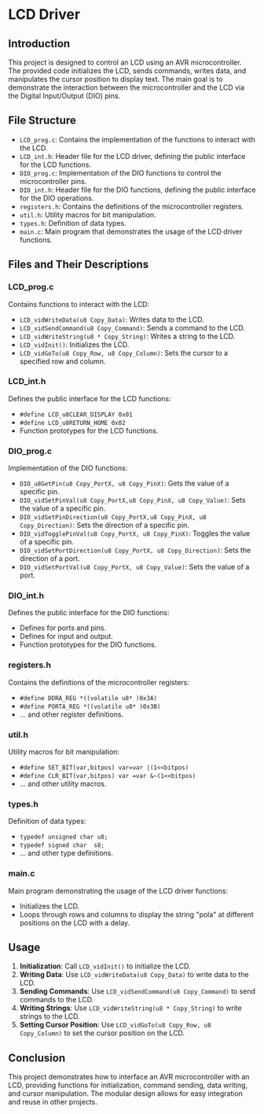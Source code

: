 # LCD Driver 

## Introduction

This project is designed to control an LCD using an AVR microcontroller. The provided code initializes the LCD, sends commands, writes data, and manipulates the cursor position to display text. The main goal is to demonstrate the interaction between the microcontroller and the LCD via the Digital Input/Output (DIO) pins.

## File Structure

- `LCD_prog.c`: Contains the implementation of the functions to interact with the LCD.
- `LCD_int.h`: Header file for the LCD driver, defining the public interface for the LCD functions.
- `DIO_prog.c`: Implementation of the DIO functions to control the microcontroller pins.
- `DIO_int.h`: Header file for the DIO functions, defining the public interface for the DIO operations.
- `registers.h`: Contains the definitions of the microcontroller registers.
- `util.h`: Utility macros for bit manipulation.
- `types.h`: Definition of data types.
- `main.c`: Main program that demonstrates the usage of the LCD driver functions.

## Files and Their Descriptions

### LCD_prog.c

Contains functions to interact with the LCD:
- `LCD_vidWriteData(u8 Copy_Data)`: Writes data to the LCD.
- `LCD_vidSendCommand(u8 Copy_Command)`: Sends a command to the LCD.
- `LCD_vidWriteString(u8 * Copy_String)`: Writes a string to the LCD.
- `LCD_vidInit()`: Initializes the LCD.
- `LCD_vidGoTo(u8 Copy_Row, u8 Copy_Column)`: Sets the cursor to a specified row and column.

### LCD_int.h

Defines the public interface for the LCD functions:
- `#define LCD_u8CLEAR_DISPLAY 0x01`
- `#define LCD_u8RETURN_HOME 0x02`
- Function prototypes for the LCD functions.

### DIO_prog.c

Implementation of the DIO functions:
- `DIO_u8GetPin(u8 Copy_PortX, u8 Copy_PinX)`: Gets the value of a specific pin.
- `DIO_vidSetPinVal(u8 Copy_PortX,u8 Copy_PinX, u8 Copy_Value)`: Sets the value of a specific pin.
- `DIO_vidSetPinDirection(u8 Copy_PortX,u8 Copy_PinX, u8 Copy_Direction)`: Sets the direction of a specific pin.
- `DIO_vidTogglePinVal(u8 Copy_PortX, u8 Copy_PinX)`: Toggles the value of a specific pin.
- `DIO_vidSetPortDirection(u8 Copy_PortX, u8 Copy_Direction)`: Sets the direction of a port.
- `DIO_vidSetPortVal(u8 Copy_PortX, u8 Copy_Value)`: Sets the value of a port.

### DIO_int.h

Defines the public interface for the DIO functions:
- Defines for ports and pins.
- Defines for input and output.
- Function prototypes for the DIO functions.

### registers.h

Contains the definitions of the microcontroller registers:
- `#define DDRA_REG *((volatile u8* )0x3A)`
- `#define PORTA_REG *((volatile u8* )0x3B)`
- ... and other register definitions.

### util.h

Utility macros for bit manipulation:
- `#define SET_BIT(var,bitpos) var=var |(1<<bitpos)`
- `#define CLR_BIT(var,bitpos) var =var &~(1<<bitpos)`
- ... and other utility macros.

### types.h

Definition of data types:
- `typedef unsigned char u8;`
- `typedef signed char  s8;`
- ... and other type definitions.

### main.c

Main program demonstrating the usage of the LCD driver functions:
- Initializes the LCD.
- Loops through rows and columns to display the string "pola" at different positions on the LCD with a delay.

## Usage

1. **Initialization**: Call `LCD_vidInit()` to initialize the LCD.
2. **Writing Data**: Use `LCD_vidWriteData(u8 Copy_Data)` to write data to the LCD.
3. **Sending Commands**: Use `LCD_vidSendCommand(u8 Copy_Command)` to send commands to the LCD.
4. **Writing Strings**: Use `LCD_vidWriteString(u8 * Copy_String)` to write strings to the LCD.
5. **Setting Cursor Position**: Use `LCD_vidGoTo(u8 Copy_Row, u8 Copy_Column)` to set the cursor position on the LCD.

## Conclusion

This project demonstrates how to interface an AVR microcontroller with an LCD, providing functions for initialization, command sending, data writing, and cursor manipulation. The modular design allows for easy integration and reuse in other projects.
